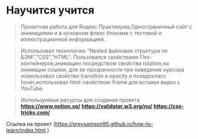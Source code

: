 # Научится учится

> Проектная работа для Яндекс Практикума,Одностраничный сайт с анимациями и в основном флекс блоками с тестовой и иллюстрационной информацией.

>Использовал технологию "Nested файловая структура по БЭМ","CSS","HTML".
>Пользовался свойствами Flex-контейнеров,анимацию посредством свойства rotation,на анимации ссылки, для ее прозрачности при наведение курсора исмользовал свойство transition и opacity и псевдокласс hover,использовал html-свойством iframe для вставки видео с YouTube.

>Используемые ресурсы для создания проекта
**https://www.notion.so/**
**https://validator.w3.org/nu/**
**https://css-tricks.com/**

Ссылка на проект (https://greysamson95.github.io/how-to-learn/index.html.)



